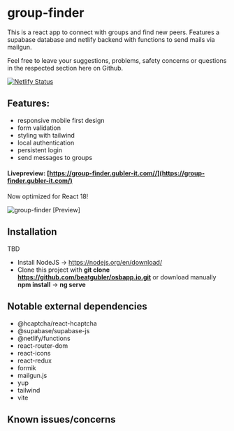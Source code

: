 # group-finder

This is a react app to connect with groups and find new peers. Features a supabase database and netlify backend with functions to send mails via mailgun.

Feel free to leave your suggestions, problems, safety concerns or questions in the respected section here on Github.

[![Netlify Status](https://api.netlify.com/api/v1/badges/8844f02e-606e-4fc1-bbbf-7788d4227782/deploy-status)](https://app.netlify.com/sites/regal-toffee-bccb6b/deploys)

## Features:

- responsive mobile first design
- form validation
- styling with tailwind
- local authentication
- persistent login
- send messages to groups

#### Livepreview: [https://group-finder.gubler-it.com//](https://group-finder.gubler-it.com/)

Now optimized for React 18!

![group-finder [Preview]](https://i.imgur.com/G7s2oa9.png)

## Installation

TBD

- Install NodeJS -> https://nodejs.org/en/download/
- Clone this project with **git clone https://github.com/beatgubler/osbapp.io.git** or download manually
  **npm install** -> **ng serve**

## Notable external dependencies

- @hcaptcha/react-hcaptcha
- @supabase/supabase-js
- @netlify/functions
- react-router-dom
- react-icons
- react-redux
- formik
- mailgun.js
- yup
- tailwind
- vite

## Known issues/concerns
